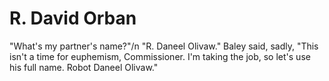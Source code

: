 # R. David Orban

"What's my partner's name?"/n
"R. Daneel Olivaw."
Baley said, sadly, "This isn't a time for euphemism, Commissioner. I'm taking the job, so let's use his full name. Robot Daneel Olivaw."
